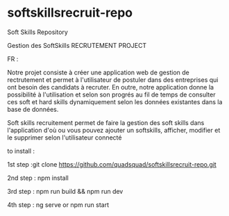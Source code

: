 # softskillsrecruit-repo
Soft Skills Repository

Gestion des SoftSkills
RECRUTEMENT PROJECT

FR :

Notre projet consiste à créer une application web de gestion de rectrutement et permet à l'utilisateur de postuler dans des entreprises qui ont besoin des candidats à recruter. En outre, notre application donne la possibilité à l'utilisation et selon son progrés au fil de temps de consulter ces soft et hard skills dynamiquement selon les données existantes dans la base de données.

Soft skills recruitement permet de faire la gestion des soft skills dans l'application d'où ou vous pouvez ajouter un softskills, afficher, modifier et le supprimer selon l'utilisateur connecté 

to install :

1st step :git clone https://github.com/quadsquad/softskillsrecruit-repo.git

2nd step : npm install

3rd step : npm run build && npm run dev

4th step : ng serve or npm run start
